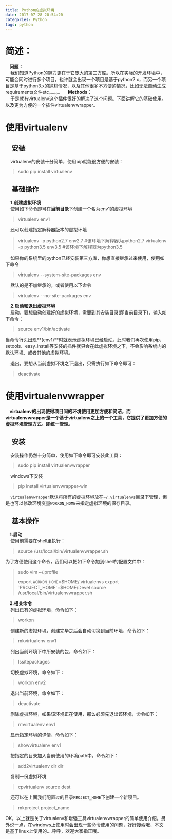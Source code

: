 ```yaml
---
title: Python的虚拟环境
date: 2017-07-28 20:54:20
categories: Python
tags: python
---
```

**简述：**
===

**&#160;&#160;&#160;&#160;问题：**  
&#160;&#160;&#160;&#160;我们知道Python的魅力更在于它庞大的第三方库。所以在实际的开发环境中，可能会同时进行多个项目，也许就会出现一个项目是基于python2.x，而另一个项目是基于python3.x的尴尬情况，以及其他很多不方便的情况，比如无法自动生成requirements文件etc。。。。。
**&#160;&#160;&#160;&#160;Methods：**  
&#160;&#160;&#160;&#160;于是就有virtualenv这个插件很好的解决了这个问题。下面讲解它的基础使用。以及更为方便的一个插件virtualenvwrapper。

<!-- more -->

**使用virtualenv**
==

**&#160;&#160;&#160;&#160;安装**
---
  
&#160;&#160;&#160;&#160;virtualenv的安装十分简单，使用pip就能很方便的安装：
> sudo pip install virtualenv

**&#160;&#160;&#160;&#160;基础操作**
---
  
&#160;&#160;&#160;&#160;**1.创建虚拟环境**  
&#160;&#160;&#160;&#160;使用如下命令即可在**当前目录**下创建一个名为env1的虚拟环境
> virtualenv env1

&#160;&#160;&#160;&#160;还可以创建指定解释器版本的虚拟环境
> virtualenv -p python2.7 env2.7   #该环境下解释器为python2.7
> virtualenv -p python3.5 env3.5   #该环境下解释器为python3.5

&#160;&#160;&#160;&#160;如果你的系统里的python已经安装第三方库，你想直接继承过来使用，使用如下命令
> virtualenv --system-site-packages env

&#160;&#160;&#160;&#160;默认的是不加继承的，或者使用以下命令
> virtualenv --no-site-packages env

&#160;&#160;&#160;&#160;**2.启动和退出虚拟环境**  
&#160;&#160;&#160;&#160;启动，要想启动创建好的虚拟环境，需要到其安装目录(即当前目录下)，输入如下命令：
> source env1/bin/activate

当命令行头出现**(env1)**时就表示虚拟环境已经启动。此时我们再次使用pip、setools、easy_install等安装的插件就只会在此虚拟环境之下，不会影响系统内的默认环境、或者其他的虚拟环境。

&#160;&#160;&#160;&#160;退出，要想从当前虚拟环境之下退出，只需执行如下命令即可：
> deactivate

**使用virtualenvwrapper**
==

**&#160;&#160;&#160;&#160;virtualenv的出现使得项目间的环境使用更加方便和简洁，而virtualenvwrapper是一个基于virtualenv之上的一个工具，它提供了更加方便的虚拟环境管理方式。即统一管理。**

**&#160;&#160;&#160;&#160;安装**  
---

&#160;&#160;&#160;&#160;安装操作仍然十分简单，使用如下命令即可安装此工具：
>sudo pip install virtualenvwrapper

&#160;&#160;&#160;&#160;windows下安装
> pip install virtualenvwrapper-win

&#160;&#160;&#160;&#160;`virtualenvwrapper`默认将所有的虚拟环境放在`~/.virtualenvs`目录下管理，但是也可以修改环境变量`WORKON_HOME`来指定虚拟环境的保存目录。

**&#160;&#160;&#160;&#160;基本操作**
---

**&#160;&#160;&#160;&#160;1.启动**  
&#160;&#160;&#160;&#160;使用前需要在shell里执行：
> source /usr/local/bin/virtualenvwrapper.sh

为了方便使用这个命令，我们可以把如下命令加到shell的配置文件中：
> sudo vim ~/.profile
>   
> export `WORKON_HOME`=$HOME/.virtualenvs
> export `PROJECT_HOME`=$HOME/Devel
> source /usr/local/bin/virtualenvwrapper.sh

**&#160;&#160;&#160;&#160;2.相关命令**  
&#160;&#160;&#160;&#160;列出已有的虚拟环境，命令如下：
> workon

&#160;&#160;&#160;&#160;创建新的虚拟环境，创建完毕之后会自动切换到当前环境，命令如下：
> mkvirtualenv env1

&#160;&#160;&#160;&#160;列出当前环境下中所安装的包，命令如下：
> lssitepackages

&#160;&#160;&#160;&#160;切换虚拟环境，命令如下：
> workon env2

&#160;&#160;&#160;&#160;退出当前环境，命令如下：
> deactivate

&#160;&#160;&#160;&#160;删除虚拟环境，如果该环境正在使用，那么必须先退出该环境，命令如下：
> rmvirtualenv env1

&#160;&#160;&#160;&#160;显示指定环境的详情，命令如下：
> showvirtualenv env1

&#160;&#160;&#160;&#160;把指定的目录加入当前使用的环境path中，命令如下：
> add2virtualenv dir dir

&#160;&#160;&#160;&#160;复制一份虚拟环境
> cpvirtualenv source dest

&#160;&#160;&#160;&#160;还可以在上面我们配置过的目录`PROJECT_HOME`下创建一个新项目。
> mkproject project_name

OK，以上就是关于virtualenv和增强工具virtualenvwrapper的简单使用介绍。另外说一点，在windows上使用时会出现一些命令使用的问题，好好搜索哦，本文是基于linux上使用的....呼呼，欢迎大家指正哦。
